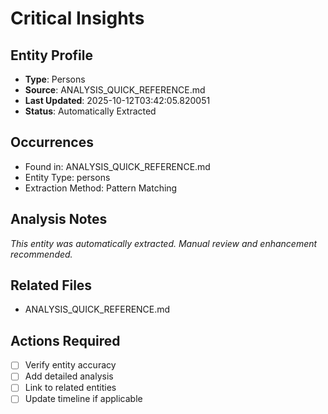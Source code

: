# Critical Insights

## Entity Profile
- **Type**: Persons
- **Source**: ANALYSIS_QUICK_REFERENCE.md
- **Last Updated**: 2025-10-12T03:42:05.820051
- **Status**: Automatically Extracted

## Occurrences
- Found in: ANALYSIS_QUICK_REFERENCE.md
- Entity Type: persons
- Extraction Method: Pattern Matching

## Analysis Notes
*This entity was automatically extracted. Manual review and enhancement recommended.*

## Related Files
- ANALYSIS_QUICK_REFERENCE.md

## Actions Required
- [ ] Verify entity accuracy
- [ ] Add detailed analysis
- [ ] Link to related entities
- [ ] Update timeline if applicable
